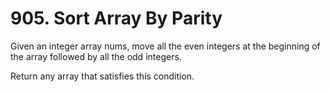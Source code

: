 # 905. Sort Array By Parity

Given an integer array nums, move all the even integers at the beginning of the array followed by all the odd integers.

Return any array that satisfies this condition.
